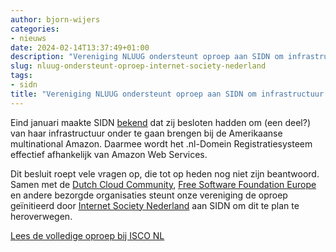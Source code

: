 ```yaml
---
author: bjorn-wijers
categories:
- nieuws
date: 2024-02-14T13:37:49+01:00
description: "Vereniging NLUUG ondersteunt oproep aan SIDN om infrastructuur niet bij Amazon onder te brengen"
slug: nluug-ondersteunt-oproep-internet-society-nederland
tags:
- sidn
title: "Vereniging NLUUG ondersteunt oproep aan SIDN om infrastructuur niet bij Amazon onder te brengen"
---
```


Eind januari maakte SIDN [bekend](https://www.sidn.nl/nieuws-en-blogs/we-blijven-pionieren-door-de-inzet-van-de-beste-en-modernste-standaardtechnieken) dat zij besloten hadden om (een deel?) van haar infrastructuur onder te gaan brengen bij de Amerikaanse multinational Amazon. Daarmee wordt het .nl-Domein Registratiesysteem effectief afhankelijk van Amazon Web Services. 

Dit besluit roept vele vragen op, die tot op heden nog niet zijn beantwoord. Samen met de [Dutch Cloud Community](https://dutchcloudcommunity.nl), [Free Software Foundation Europe](https://fsfe.org) en andere bezorgde organisaties steunt onze vereniging de oproep geïnitieerd door [Internet Society Nederland](https://isoc.nl) aan SIDN om dit te plan te heroverwegen.

[Lees de volledige oproep bij ISCO NL](https://isoc.nl/nieuws/isoc-nl-teleurgesteld-door-keuze-nl-registratie-in-amerikaanse-cloud-onder-te-brengen) 
